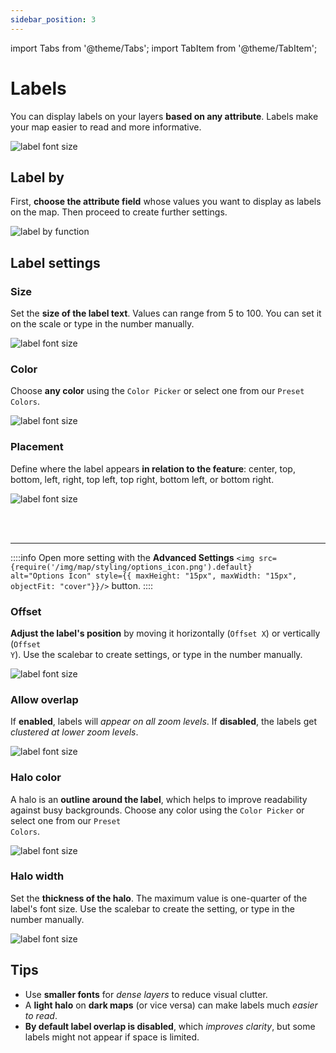 ```yaml
---
sidebar_position: 3
---
```

import Tabs from '@theme/Tabs';
import TabItem from '@theme/TabItem';


# Labels

You can display labels on your layers **based on any attribute**. Labels make your map easier to read and more informative.

<div style={{ display: 'flex', flexDirection: 'column', alignItems: 'center'}}>
  <img src={require('/img/map/styling/style_label.png').default} alt="label font size" style={{ maxHeight: "Auto", maxWidth: "Auto", objectFit: "cover"}}/>
</div> 

## Label by

First, **choose the attribute field** whose values you want to display as labels on the map. Then proceed to create further settings.

<div style={{ display: 'flex', flexDirection: 'column', alignItems: 'center'}}>
  <img src={require('/img/map/styling/label_by.gif').default} alt="label by function" style={{ maxHeight: "Auto", maxWidth: "500px", objectFit: "cover"}}/>
</div> 

## Label settings

### Size

Set the **size of the label text**. Values can range from 5 to 100. You can set it on the scale or type in the number manually.

<div style={{ display: 'flex', flexDirection: 'column', alignItems: 'center'}}>
  <img src={require('/img/map/styling/label_size.gif').default} alt="label font size" style={{ maxHeight: "Auto", maxWidth: "600px", objectFit: "cover"}}/>
</div> 

### Color

Choose **any color** using the <code>Color Picker</code> or select one from our <code>Preset Colors</code>.

<div style={{ display: 'flex', flexDirection: 'column', alignItems: 'center'}}>
  <img src={require('/img/map/styling/label_color.png').default} alt="label font size" style={{ maxHeight: "200px", maxWidth: "Auto", objectFit: "cover"}}/>
</div> 

### Placement

Define where the label appears **in relation to the feature**: center, top, bottom, left, right, top left, top right, bottom left, or bottom right.

<div style={{ display: 'flex', flexDirection: 'column', alignItems: 'center'}}>
  <img src={require('/img/map/styling/label_placement.gif').default} alt="label font size" style={{ maxHeight: "Auto", maxWidth: "500px", objectFit: "cover"}}/>
</div> 

<br></br> 

---

::::info
Open more setting with the <b>Advanced Settings</b> <code><img src={require('/img/map/styling/options_icon.png').default} alt="Options Icon" style={{ maxHeight: "15px", maxWidth: "15px", objectFit: "cover"}}/></code> button.
::::

### Offset

**Adjust the label's position** by moving it horizontally (<code>Offset X</code>) or vertically (<code>Offset Y</code>). Use the scalebar to create settings, or type in the number manually.

<div style={{ display: 'flex', flexDirection: 'column', alignItems: 'center'}}>
  <img src={require('/img/map/styling/offset.gif').default} alt="label font size" style={{ maxHeight: "Auto", maxWidth: "500px", objectFit: "cover"}}/>
</div> 

### Allow overlap

If **enabled**, labels will *appear on all zoom levels*. If **disabled**, the labels get *clustered at lower zoom levels*.

<div style={{ display: 'flex', flexDirection: 'column', alignItems: 'center'}}>
  <img src={require('/img/map/styling/overlap.gif').default} alt="label font size" style={{ maxHeight: "Auto", maxWidth: "500px", objectFit: "cover"}}/>
</div> 

### Halo color

A halo is an **outline around the label**, which helps to improve readability against busy backgrounds. Choose any color using the <code>Color Picker</code> or select one from our <code>Preset Colors</code>.

<div style={{ display: 'flex', flexDirection: 'column', alignItems: 'center'}}>
  <img src={require('/img/map/styling/halo_color.png').default} alt="label font size" style={{ maxHeight: "200px", maxWidth: "Auto", objectFit: "cover"}}/>
</div> 

### Halo width

Set the **thickness of the halo**. The maximum value is one-quarter of the label's font size. Use the scalebar to create the setting, or type in the number manually.

<div style={{ display: 'flex', flexDirection: 'column', alignItems: 'center'}}>
  <img src={require('/img/map/styling/halo_width.gif').default} alt="label font size" style={{ maxHeight: "Auto", maxWidth: "500px", objectFit: "cover"}}/>
</div> 


## Tips

- Use **smaller fonts** for *dense layers* to reduce visual clutter.
- A **light halo** on **dark maps** (or vice versa) can make labels much *easier to read*.
- **By default label overlap is disabled**, which *improves clarity*, but some labels might not appear if space is limited.
